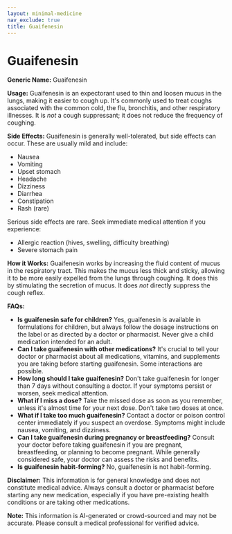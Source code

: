 ```yaml
---
layout: minimal-medicine
nav_exclude: true
title: Guaifenesin
---
```


# Guaifenesin

**Generic Name:** Guaifenesin

**Usage:** Guaifenesin is an expectorant used to thin and loosen mucus in the lungs, making it easier to cough up.  It's commonly used to treat coughs associated with the common cold, the flu, bronchitis, and other respiratory illnesses.  It is *not* a cough suppressant; it does not reduce the frequency of coughing.

**Side Effects:**  Guaifenesin is generally well-tolerated, but side effects can occur.  These are usually mild and include:

* Nausea
* Vomiting
* Upset stomach
* Headache
* Dizziness
* Diarrhea
* Constipation
* Rash (rare)

Serious side effects are rare.  Seek immediate medical attention if you experience:

* Allergic reaction (hives, swelling, difficulty breathing)
* Severe stomach pain


**How it Works:** Guaifenesin works by increasing the fluid content of mucus in the respiratory tract. This makes the mucus less thick and sticky, allowing it to be more easily expelled from the lungs through coughing.  It does this by stimulating the secretion of mucus.  It does *not* directly suppress the cough reflex.


**FAQs:**

* **Is guaifenesin safe for children?**  Yes, guaifenesin is available in formulations for children, but always follow the dosage instructions on the label or as directed by a doctor or pharmacist. Never give a child medication intended for an adult.
* **Can I take guaifenesin with other medications?**  It's crucial to tell your doctor or pharmacist about all medications, vitamins, and supplements you are taking before starting guaifenesin.  Some interactions are possible.
* **How long should I take guaifenesin?**  Don't take guaifenesin for longer than 7 days without consulting a doctor. If your symptoms persist or worsen, seek medical attention.
* **What if I miss a dose?**  Take the missed dose as soon as you remember, unless it's almost time for your next dose.  Don't take two doses at once.
* **What if I take too much guaifenesin?**  Contact a doctor or poison control center immediately if you suspect an overdose.  Symptoms might include nausea, vomiting, and dizziness.
* **Can I take guaifenesin during pregnancy or breastfeeding?** Consult your doctor before taking guaifenesin if you are pregnant, breastfeeding, or planning to become pregnant.  While generally considered safe, your doctor can assess the risks and benefits.
* **Is guaifenesin habit-forming?** No, guaifenesin is not habit-forming.


**Disclaimer:** This information is for general knowledge and does not constitute medical advice.  Always consult a doctor or pharmacist before starting any new medication, especially if you have pre-existing health conditions or are taking other medications.


**Note:** This information is AI-generated or crowd-sourced and may not be accurate. Please consult a medical professional for verified advice.